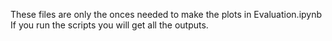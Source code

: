 These files are only the onces needed to make the plots in Evaluation.ipynb
If you run the scripts you will get all the outputs.